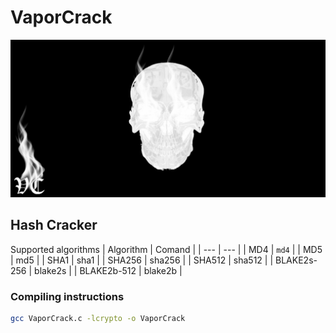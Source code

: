# VaporCrack
![VaporCrack Logo](/assets/images/VaporCrack.png)

## Hash Cracker
Supported algorithms
| Algorithm | Comand | 
| --- | --- |
| MD4 | `md4` |
| MD5 | md5 |
| SHA1 | sha1 |
| SHA256 | sha256 |
| SHA512 | sha512 |
| BLAKE2s-256 | blake2s |
| BLAKE2b-512 | blake2b |

### Compiling instructions
```bash
gcc VaporCrack.c -lcrypto -o VaporCrack
```
